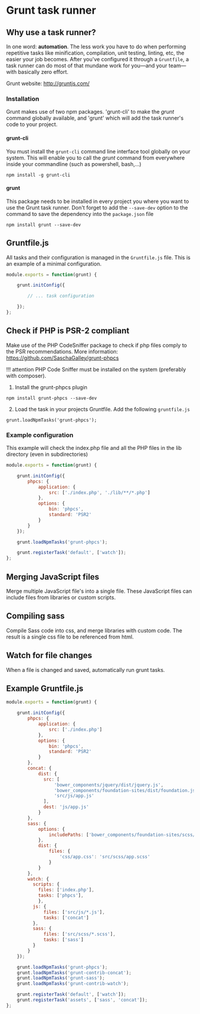 # Grunt task runner

## Why use a task runner?
In one word: **automation**. The less work you have to do when performing repetitive
tasks like minification, compilation, unit testing, linting, etc, the easier your
job becomes. After you've configured it through a `Gruntfile`, a task runner can
do most of that mundane work for you—and your team—with basically zero effort.

Grunt website: <http://gruntjs.com/>

### Installation

Grunt makes use of two npm packages. 'grunt-cli' to make the *grunt* command globally
available, and 'grunt' which will add the task runner's code to your project.

#### grunt-cli
You must install the `grunt-cli` command line interface tool globally on your system.
This will enable you to call the *grunt* command from everywhere inside your commandline (such as powershell, bash,...)
```
npm install -g grunt-cli
```

#### grunt
This package needs to be installed in every project you where you want to use the Grunt task runner.
Don't forget to add the `--save-dev` option to the command to save the dependency into the `package.json` file
```
npm install grunt --save-dev
```

## Gruntfile.js

All tasks and their configuration is managed in the `Gruntfile.js` file.
This is an example of a minimal configuration.

```js
module.exports = function(grunt) {

    grunt.initConfig({

        // ... task configuration

    });
};
```

## Check if PHP is PSR-2 compliant
Make use of the PHP CodeSniffer package to check if php files comply to the PSR recommendations.
More information: <https://github.com/SaschaGalley/grunt-phpcs>

!!! attention
    PHP Code Sniffer must be installed on the system (preferably with composer).

1) Install the grunt-phpcs plugin
```
npm install grunt-phpcs --save-dev
```
2) Load the task in your projects Gruntfile. Add the following `gruntfile.js`
```
grunt.loadNpmTasks('grunt-phpcs');
```

### Example configuration
This example will check the index.php file and all the PHP files in the lib directory (even in subdirectories)

```js
module.exports = function(grunt) {

    grunt.initConfig({
        phpcs: {
          	application: {
          		src: ['./index.php', './lib/**/*.php']
          	},
          	options: {
          		bin: 'phpcs',
          		standard: 'PSR2'
          	}
        }
    });

    grunt.loadNpmTasks('grunt-phpcs');

    grunt.registerTask('default', ['watch']);
};
```

## Merging JavaScript files

Merge multiple JavaScript file's into a single file. These JavaScript files
can include files from libraries or custom scripts.

## Compiling sass

Compile Sass code into css, and merge libraries with custom code. The result
is a single css file to be referenced from html.

## Watch for file changes

When a file is changed and saved, automatically run grunt tasks.

## Example Gruntfile.js

```js
module.exports = function(grunt) {

    grunt.initConfig({
        phpcs: {
          	application: {
          		src: ['./index.php']
          	},
          	options: {
          		bin: 'phpcs',
          		standard: 'PSR2'
          	}
        },
        concat: {
            dist: {
              src: [
                  'bower_components/jquery/dist/jquery.js',
                  'bower_components/foundation-sites/dist/foundation.js',
                  'src/js/app.js'
              ],
              dest: 'js/app.js'
            }
        },
        sass: {
            options: {
                includePaths: ['bower_components/foundation-sites/scss/']
            },
            dist: {
                files: {
                    'css/app.css': 'src/scss/app.scss'
                }
            }
        },
        watch: {
          scripts: {
            files: ['index.php'],
            tasks: ['phpcs'],
            },
          js: {
              files: ['src/js/*.js'],
              tasks: ['concat']
          },
          sass: {
              files: ['src/scss/*.scss'],
              tasks: ['sass']
          }
        }
    });

    grunt.loadNpmTasks('grunt-phpcs');
    grunt.loadNpmTasks('grunt-contrib-concat');
    grunt.loadNpmTasks('grunt-sass');
    grunt.loadNpmTasks('grunt-contrib-watch');

    grunt.registerTask('default', ['watch']);
    grunt.registerTask('assets', ['sass', 'concat']);
};
```
